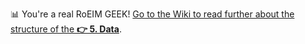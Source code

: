 📊 You're a real RoEIM GEEK! [Go to the Wiki to read further about the structure of the **👉 5. Data**](https://github.com/denesdata/roeim/wiki/5.-Data).
